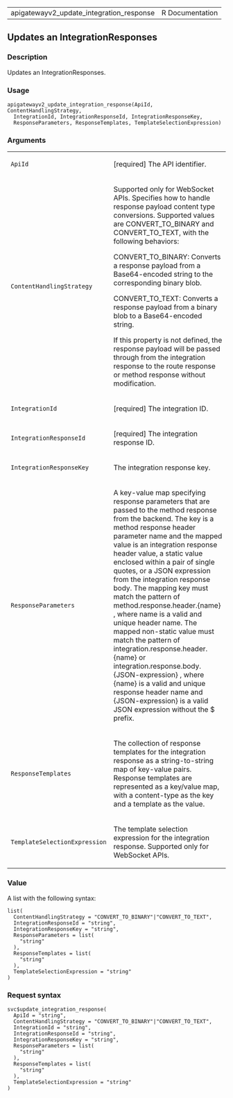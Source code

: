 <table style="width: 100%;">
<tbody>
<tr class="odd">
<td>apigatewayv2_update_integration_response</td>
<td style="text-align: right;">R Documentation</td>
</tr>
</tbody>
</table>

## Updates an IntegrationResponses

### Description

Updates an IntegrationResponses.

### Usage

    apigatewayv2_update_integration_response(ApiId, ContentHandlingStrategy,
      IntegrationId, IntegrationResponseId, IntegrationResponseKey,
      ResponseParameters, ResponseTemplates, TemplateSelectionExpression)

### Arguments

<table>
<colgroup>
<col style="width: 35%" />
<col style="width: 65%" />
</colgroup>
<tbody>
<tr class="odd">
<td><code
id="apigatewayv2_update_integration_response_:_ApiId">ApiId</code></td>
<td><p>[required] The API identifier.</p></td>
</tr>
<tr class="even">
<td><code
id="apigatewayv2_update_integration_response_:_ContentHandlingStrategy">ContentHandlingStrategy</code></td>
<td><p>Supported only for WebSocket APIs. Specifies how to handle
response payload content type conversions. Supported values are
CONVERT_TO_BINARY and CONVERT_TO_TEXT, with the following behaviors:</p>
<p>CONVERT_TO_BINARY: Converts a response payload from a Base64-encoded
string to the corresponding binary blob.</p>
<p>CONVERT_TO_TEXT: Converts a response payload from a binary blob to a
Base64-encoded string.</p>
<p>If this property is not defined, the response payload will be passed
through from the integration response to the route response or method
response without modification.</p></td>
</tr>
<tr class="odd">
<td><code
id="apigatewayv2_update_integration_response_:_IntegrationId">IntegrationId</code></td>
<td><p>[required] The integration ID.</p></td>
</tr>
<tr class="even">
<td><code
id="apigatewayv2_update_integration_response_:_IntegrationResponseId">IntegrationResponseId</code></td>
<td><p>[required] The integration response ID.</p></td>
</tr>
<tr class="odd">
<td><code
id="apigatewayv2_update_integration_response_:_IntegrationResponseKey">IntegrationResponseKey</code></td>
<td><p>The integration response key.</p></td>
</tr>
<tr class="even">
<td><code
id="apigatewayv2_update_integration_response_:_ResponseParameters">ResponseParameters</code></td>
<td><p>A key-value map specifying response parameters that are passed to
the method response from the backend. The key is a method response
header parameter name and the mapped value is an integration response
header value, a static value enclosed within a pair of single quotes, or
a JSON expression from the integration response body. The mapping key
must match the pattern of method.response.header.{name} , where name is
a valid and unique header name. The mapped non-static value must match
the pattern of integration.response.header.{name} or
integration.response.body.{JSON-expression} , where {name} is a valid
and unique response header name and {JSON-expression} is a valid JSON
expression without the $ prefix.</p></td>
</tr>
<tr class="odd">
<td><code
id="apigatewayv2_update_integration_response_:_ResponseTemplates">ResponseTemplates</code></td>
<td><p>The collection of response templates for the integration response
as a string-to-string map of key-value pairs. Response templates are
represented as a key/value map, with a content-type as the key and a
template as the value.</p></td>
</tr>
<tr class="even">
<td><code
id="apigatewayv2_update_integration_response_:_TemplateSelectionExpression">TemplateSelectionExpression</code></td>
<td><p>The template selection expression for the integration response.
Supported only for WebSocket APIs.</p></td>
</tr>
</tbody>
</table>

### Value

A list with the following syntax:

    list(
      ContentHandlingStrategy = "CONVERT_TO_BINARY"|"CONVERT_TO_TEXT",
      IntegrationResponseId = "string",
      IntegrationResponseKey = "string",
      ResponseParameters = list(
        "string"
      ),
      ResponseTemplates = list(
        "string"
      ),
      TemplateSelectionExpression = "string"
    )

### Request syntax

    svc$update_integration_response(
      ApiId = "string",
      ContentHandlingStrategy = "CONVERT_TO_BINARY"|"CONVERT_TO_TEXT",
      IntegrationId = "string",
      IntegrationResponseId = "string",
      IntegrationResponseKey = "string",
      ResponseParameters = list(
        "string"
      ),
      ResponseTemplates = list(
        "string"
      ),
      TemplateSelectionExpression = "string"
    )
